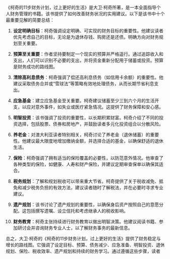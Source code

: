 《柯奇的11步财务计划，过上更好的生活》是大卫·柯奇所著，是一本全面指导个人财务管理的书籍。该书提供了如何改善财务状况的实用建议。以下是该书中十个最重要见解的简要总结：

1. **设定明确目标**：柯奇强调设定明确、可实现的财务目标的重要性。他建议读者优先考虑自己的目标，无论是为退休存钱、购房还是还债。明确方向对财务规划至关重要。

2. **预算至关重要**：作者坚持要制定一个现实的预算并严格遥行。通过追踪收入和支出，人们可以识别不必要的支出，并将资金重新分配用于储蓄或投资。预算是财务成功的路线图。

3. **清除高利息债务**：柯奇强调了偿还高利息债务（如信用卡余额）的重要性。他建议采取债务合并或“雪球法”等策略有效地处理债务，从而长期节省利息支出。

4. **应急基金**：建立应急基金至关重要。柯奇建议储蓄至少三到六个月的生活开支，以应对意外事件，如失业或医疗紧急情况。这提供了财务保障和安心感。

5. **明智投资**：该书强调了投资的重要性，以长期积累财富。柯奇介绍了不同的投资选择，包括股票、债券和房地产，并鼓励读者多元化投资组合以分散风险。

6. **养老金**：对澳大利亚读者特别相关，柯奇讨论了养老金（退休储蓄）的重要性。他建议最大限度地增加缴纳金额，并选择合适的基金，以确保舒适的退休生活。

7. **保险**：柯奇强调了拥有适当的保险覆盖的必要性，以防范意外情况。他审查了各种类型的保险，如健康、人寿和财产保险，并建议定期审查保单以确保其适合。

8. **税务规划**：了解和规划税收可以带来重大节省。柯奇提供了关于税收减免、抵免和减少税务负担的有效方法，建议读者随时了解税法，并在必要时寻求专业建议。

9. **遗产规划**：该书讨论了遗产规划的重要性，以确保身后资产按照自己的意愿分配。这包括撰写遗嘱、设立信托和考虑继承人的税收影响。

10. **财务教育**：柯奇主张持续进行财务教育以做出明智决策。他建议阅读书籍、参加研讨会并咨询财务专业人士，以了解财务事务的最新信息。

总之，大卫·柯奇的《柯奇的11步财务计划，过上更好的生活》提供了财务稳定与增长的路线图。它强调了设定目标、预算、债务减少、应急准备、明智投资、退休规划、保险、税收效率、遗产规划和持续的财务学习。通过遵循这些步骤，读者